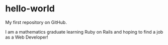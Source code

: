 # hello-world
My first repository on GitHub.

I am a mathematics graduate learning Ruby on Rails and hoping to find a job as a Web Developer!
